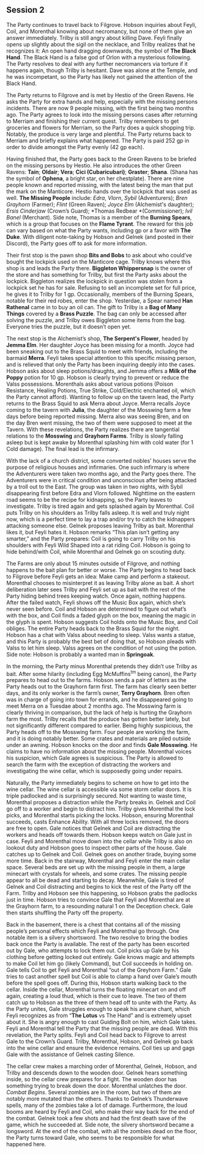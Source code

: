 ## Session 2

The Party continues to travel back to Filgrove. Hobson inquiries about Feyli, Coil, and Morenthal knowing about necromancy, but none of them give an answer immediately. Trilby is still angry about killing Dave. Feyli finally opens up slightly about the sigil on the necklace, and Trilby realizes that he recognizes it: An open hand dragging downwards, the symbol of **The Black Hand**. The Black Hand is a false god of Orlon with a mysterious following. The Party resolves to deal with any further necromancers via torture if it happens again, though Trilby is hesitant. Dave was alone at the Temple, and he was incompetant, so the Party has likely not gained the attention of the Black Hand.

The Party returns to Filgrove and is met by Hestio of the Green Ravens. He asks the Party for extra hands and help, especially with the missing persons incidents. There are now 9 people missing, with the first being two months ago. The Party agrees to look into the missing persons cases after returning to Merriam and finishing their current quest. Trilby remembers to get groceries and flowers for Merriam, so the Party does a quick shopping trip. Notably, the produce is very large and plentiful. The Party returns back to Merriam and briefly explains what happened. The Party is paid 252 gp in order to divide amongst the Party evenly (42 gp each).

Having finished that, the Party goes back to the Green Ravens to be briefed on the missing persons by Hestio. He also introduces the other Green Ravens: **Tain**; **Oldair**; **Vera**; **Cici (Cubaricubari)**; **Graster**; **Shana**. (Shana has the symbol of **Ophena**, a bright star, on her chestplate). There are nine people known and reported missing, with the latest being the man that put the mark on the Manticore. Hestio hands over the lockpick that was used as well. **The Missing People** include: *Edra*, *Vlorn*, *Sybil* (Adventurers); *Bren Grayhorn* (Farmer); *Flint* (Green Raven); *Joyce Elm* (Alchemist's daughter); *Ersis Cinderjaw* (Crown’s Guard); *Thomas Redbear *(Commissioner); *Ivil Banel* (Merchant). Side note, Thomas is a member of the **Burning Spears**, which is a group that focuses on the **Flame Tyrant**. The reward for this job can vary based on what the Party wants, including gp or a favor with **The Duke**. With diligent note-taking by Hobson and Gelnek (and posted in their Discord), the Party goes off to ask for more information.

Their first stop is the pawn shop **Bits and Bobs** to ask about who could’ve bought the lockpick used on the Manticore cage. Trilby knows where this shop is and leads the Party there. **Biggleton Whippersnap** is the owner of the store and has something for Trilby, but first the Party asks about the lockpick. Biggleton realizes the lockpick in question was stolen from a lockpick set he has for sale. Refusing to sell an incomplete set for full price, he gives it to Trilby for 1 gp. Occasionally, members of the Burning Spears, notable for their red robes, enter the shop. Yesterdae, a Spear named **Han Rathenal** came in to buy an oil can. The gift to Trilby is a **Bag of Many Things** covered by a **Brass Puzzle**. The bag can only be accessed after solving the puzzle, and Trilby owes Biggleton some items from the bag. Everyone tries the puzzle, but it doesn’t open yet.

The next stop is the Alchemist’s shop, **The Serpent's Flower**, headed by **Jemma Elm**. Her daughter Joyce has been missing for a month. Joyce had been sneaking out to the Brass Squid to meet with friends, including the barmaid **Merra**. Feyli takes special attention to this specific missing person, and is relieved that only the Party has been inquiring deeply into the cases. Hobson asks about sleep potions/draughts, and Jemma offers a **Milk of the Poppy** potion for 10 gp. Hobson is clearly trying to prevent or reduce the Valss possessions. Morenthals asks about various potions (Poison Resistance, Healing Potions, True Strike, Cold/Electric enchanted oil, which the Party cannot afford). Wanting to follow up on the tavern lead, the Party returns to the Brass Squid to ask Merra about Joyce. Merra recalls Joyce coming to the tavern with **Julia**, the daughter of the Mosswing farm a few days before being reported missing. Merra also was seeing Bren, and on the day Bren went missing, the two of them were supposed to meet at the Tavern. With these revelations, the Party realizes there are tangential relations to the **Mosswing** and **Grayhorn Farms**. Trilby is slowly falling asleep but is kept awake by Morenthal splashing him with cold water (for 1 Cold damage). The final lead is the infirmary.

With the lack of a church district, some converted nobles’ houses serve the purpose of religious houses and infirmaries. One such infirmary is where the Adventurers were taken two months ago, and the Party goes there. The Adventurers were in critical condition and unconscious after being attacked by a troll out to the East. The group was taken in two nights, with Sybil disappearing first before Edra and Vlorn followed. Nighttime on the eastern road seems to be the recipe for kidnapping, so the Party leaves to investigate. Trilby is tired again and gets splashed again by Morenthal. Coil puts Trilby on his shoulders as Trilby falls asleep. It is well and truly night now, which is a perfect time to lay a trap and/or try to catch the kidnappers attacking someone else. Gelnek proposes leaving Trilby as bait. Morenthal likes it, but Feyli hates it. Hobson remarks “This plan isn’t getting any smarter,” and the Party prepares: Coil is going to carry Trilby on his shoulders with Feyli Wild Shaped into a rat riding Coil. Hobson is going to hide behind/with Coil, while Morenthal and Gelnek go on scouting duty.

The Farms are only about 15 minutes outside of Filgrove, and nothing happens to the bait plan for better or worse. The Party begins to head back to Filgrove before Feyli gets an idea: Make camp and perform a stakeout. Morenthal chooses to misinterpret it as leaving Trilby alone as bait. A short deliberation later sees Trilby and Feyli set up as bait with the rest of the Party hiding behind trees keeping watch. Once again, nothing happens. After the failed watch, Feyli shows off the Music Box again, which she’s never seen before. Coil and Hobson are determined to figure out what’s with the box, and Coil finds a faded glyph on the box, meaning the magic in the glyph is spent. Hobson suggests Coil holds onto the Music Box, and Coil obliges. The entire Party heads back to the Brass Squid for the night. Hobson has a chat with Valss about needing to sleep. Valss wants a statue, and this Party is probably the best bet of doing that, so Hobson pleads with Valss to let him sleep. Valss agrees on the condition of not using the potion. Side note: Hobson is probably a wanted man in **Springoak**.

In the morning, the Party minus Morenthal pretends they didn’t use Trilby as bait. After some hilarity (including Egg McMuffins<sup>tm</sup> being canon), the Party prepares to head out to the farms. Hobson sends a pair of letters as the Party heads out to the Grayhorn farm first. The farm has clearly seen better days, and its only worker is the farm’s owner, **Terry Grayhorn**. Bren often was in charge of going into town for errands, and he disappeared going to meet Merra on a Tuesdae about 2 months ago. The Mosswing farm is clearly thriving in comparison, but the lack of help is hurting the Grayhorn farm the most. Trilby recalls that the produce has gotten better lately, but not significantly different compared to earlier. Being highly suspicious, the Party heads off to the Mosswing farm. Four people are working the farm, and it is doing notably better. Some crates and materials are piled outside under an awning. Hobson knocks on the door and finds **Gale Mosswing**. He claims to have no information about the missing people. Morenthal voices his suspicion, which Gale agrees is suspicious. The Party is allowed to search the farm with the exception of distracting the workers and investigating the wine cellar, which is supposedly going under repairs.

Naturally, the Party immediately begins to scheme on how to get into the wine cellar. The wine cellar is accessible via some storm cellar doors. It is triple padlocked and is surprisingly secured. Not wanting to waste time, Morenthal proposes a distraction while the Party breaks in. Gelnek and Coil go off to a worker and begin to distract him. Trilby gives Morenthal the lock picks, and Morenthal starts picking the locks. Hobson, ensuring Morenthal succeeds, casts Enhance Ability. With all three locks removed, the doors are free to open. Gale notices that Gelnek and Coil are distracting the workers and heads off towards them. Hobson keeps watch on Gale just in case. Feyli and Morenthal move down into the cellar while Trilby is also on lookout duty and Hobson goes to inspect other parts of the house. Gale catches up to Gelnek and Coil. Gelnek goes on another tirade, buying some more time. Back in the stairway, Morenthal and Feyli enter the main cellar space. Several beds are set up with the missing people in them, a large minecart with crystals for wheels, and some crates. The missing people appear to all be dead and starting to decay. Meanwhile, Gale is tired of Gelnek and Coil distracting and begins to kick the rest of the Party off the Farm. Trilby and Hobson see this happening, so Hobson grabs the padlocks just in time. Hobson tries to convince Gale that Feyli and Morenthal are at the Grayhorn farm, to a resounding natural 1 on the Deception check. Gale then starts shuffling the Party off the property.

Back in the basement, there is a chest that contains all of the missing people’s personal effects which Feyli and Morenthal go through. One notable item is a silvery shortsword. The two resolve to bring the bodies back once the Party is available. The rest of the party has been escorted out by Gale, who attempts to lock them out. Coil picks up Gale by his clothing before getting locked out entirely. Gale knows magic and attempts to make Coil let him go (likely Command), but Coil succeeds in holding on. Gale tells Coil to get Feyli and Morenthal “out of the Greyhorn Farm.” Gale tries to cast another spell but Coil is able to clamp a hand over Gale’s mouth before the spell goes off. During this, Hobson starts walking back to the cellar. Inside the cellar, Morenthal turns the floating minecart on and off again, creating a loud thud, which is their cue to leave. The two of them catch up to Hobson as the three of them head off to unite with the Party. As the Party unites, Gale struggles enough to speak his arcane chant, which Feyli recognizes as from “**The Lotus** vs The Hand” and is extremely upset about it. She is angry enough to cast Guiding Bolt on him, which Gale takes. Feyli and Morenthal tell the Party that the missing people are dead. With this revelation, the Party splits. Feyli and Coil head back to Filgrove to arrest Gale to the Crown’s Guard. Trilby, Morenthal, Hobson, and Gelnek go back into the wine cellar and ensure the evidence remains. Coil ties up and gags Gale with the assistance of Gelnek casting Silence.

The cellar crew makes a marching order of Morenthal, Gelnek, Hobson, and Trilby and descends down to the wooden door. Gelnek hears something inside, so the cellar crew prepares for a fight. The wooden door has something trying to break down the door. Morenthal unlatches the door. *Combat Begins*. Several zombies are in the room, but two of them are notably more mutated than the others. Thanks to Gelnek’s Thunderwave spells, many of the zombies take a lot of damage. Furthermore, the loud booms are heard by Feyli and Coil, who make their way back for the end of the combat. Gelnek took a few shots and had the first death save of the game, which he succeeded at. Side note, the silvery shortsword became a longsword. At the end of the combat, with all the zombies dead on the floor, the Party turns toward Gale, who seems to be responsible for what happened here.